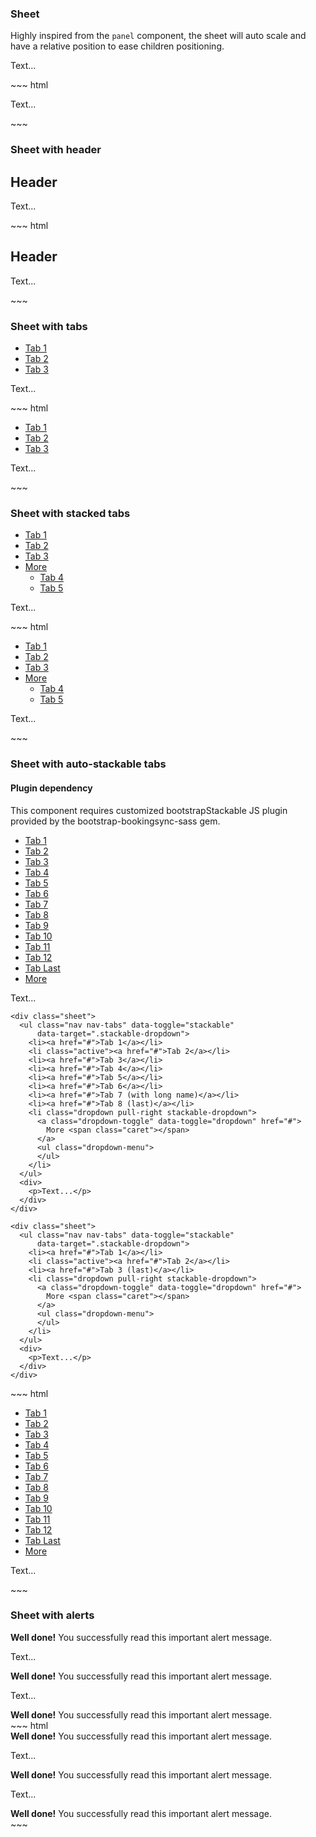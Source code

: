 <div class="example">
  <div class="sheet-header">
    <h3 id="sheet">Sheet</h3>
  </div>
  <p>Highly inspired from the <code>panel</code> component, the sheet will auto scale and have a relative position to ease children positioning.</p>
  <div class="bs-example bs-sheet" data-example-id="sheet">
    <div class="sheet">
      <p>Text...</p>
    </div>
  </div>
</div>
~~~ html
<div class="sheet">
  <p>Text...</p>
</div>
~~~

<div class="example">
  <div class="sheet-header">
    <h3 id="sheet-with-header">Sheet with header</h3>
  </div>
  <div class="bs-example bs-sheet-with-header"
       data-example-id="sheet-with-header">
    <div class="sheet">
      <div class="sheet-header">
        <h2>Header</h2>
      </div>
      <p>Text...</p>
    </div>
  </div>
</div>
~~~ html
<div class="sheet">
  <div class="sheet-header">
    <h2>Header</h2>
  </div>
  <p>Text...</p>
</div>
~~~

<div class="example">
  <div class="sheet-header">
    <h3 id="sheet-with-tabs">Sheet with tabs</h3>
  </div>
  <div class="bs-example bs-sheet" data-example-id="sheet-with-tabs">
    <div class="sheet">
      <ul class="nav nav-tabs">
        <li class="active"><a href="#">Tab 1</a></li>
        <li><a href="#">Tab 2</a></li>
        <li><a href="#">Tab 3</a></li>
      </ul>
      <div>
        <p>Text...</p>
      </div>
    </div>
  </div>
</div>
~~~ html
<div class="sheet">
  <ul class="nav nav-tabs">
    <li class="active"><a href="#">Tab 1</a></li>
    <li><a href="#">Tab 2</a></li>
    <li><a href="#">Tab 3</a></li>
  </ul>
  <div>
    <p>Text...</p>
  </div>
</div>
~~~

<div class="example">
  <div class="sheet-header">
    <h3 id="sheet-with-stacked-tabs">Sheet with stacked tabs</h3>
  </div>
  <div class="bs-example bs-sheet"
       data-example-id="sheet-with-stacked-tabs">
    <div class="sheet">
      <ul class="nav nav-tabs">
        <li><a href="#">Tab 1</a></li>
        <li class="active"><a href="#">Tab 2</a></li>
        <li><a href="#">Tab 3</a></li>
        <li class="dropdown pull-right">
          <a class="dropdown-toggle" data-toggle="dropdown" href="#">
            More <span class="caret"></span>
          </a>
          <ul class="dropdown-menu">
            <li><a href="#">Tab 4</a></li>
            <li><a href="#">Tab 5</a></li>
          </ul>
        </li>
      </ul>
      <div>
        <p>Text...</p>
      </div>
    </div>
  </div>
</div>
~~~ html
<div class="sheet">
  <ul class="nav nav-tabs">
    <li><a href="#">Tab 1</a></li>
    <li class="active"><a href="#">Tab 2</a></li>
    <li><a href="#">Tab 3</a></li>
    <li class="dropdown pull-right">
      <a class="dropdown-toggle" data-toggle="dropdown" href="#">
        More <span class="caret"></span>
      </a>
      <ul class="dropdown-menu">
        <li><a href="#">Tab 4</a></li>
        <li><a href="#">Tab 5</a></li>
      </ul>
    </li>
  </ul>
  <div>
    <p>Text...</p>
  </div>
</div>
~~~

<div class="example">
  <div class="sheet-header">
    <h3 id="sheet-with-auto-stackable-tabs">
      Sheet with auto-stackable tabs
    </h3>
  </div>

  <div class="bs-callout bs-callout-danger">
    <h4>Plugin dependency</h4>
    <p>
      This component requires customized bootstrapStackable JS plugin provided by the bootstrap-bookingsync-sass gem.
    </p>
  </div>

  <div class="bs-example bs-sheet"
       data-example-id="sheet-with-auto-stackable-tabs">
    <div class="sheet">
      <ul class="nav nav-tabs" data-toggle="stackable"
          data-target=".stackable-dropdown">
        <li><a href="#">Tab 1</a></li>
        <li class="active"><a href="#">Tab 2</a></li>
        <li><a href="#">Tab 3</a></li>
        <li><a href="#">Tab 4</a></li>
        <li><a href="#">Tab 5</a></li>
        <li><a href="#">Tab 6</a></li>
        <li><a href="#">Tab 7</a></li>
        <li><a href="#">Tab 8</a></li>
        <li><a href="#">Tab 9</a></li>
        <li><a href="#">Tab 10</a></li>
        <li><a href="#">Tab 11</a></li>
        <li><a href="#">Tab 12</a></li>
        <li><a href="#">Tab Last</a></li>
        <li class="dropdown pull-right stackable-dropdown">
          <a class="dropdown-toggle" data-toggle="dropdown" href="#">
            More <span class="caret"></span>
          </a>
          <ul class="dropdown-menu">
          </ul>
        </li>
      </ul>
      <div>
        <p>Text...</p>
      </div>
    </div>

    <div class="sheet">
      <ul class="nav nav-tabs" data-toggle="stackable"
          data-target=".stackable-dropdown">
        <li><a href="#">Tab 1</a></li>
        <li class="active"><a href="#">Tab 2</a></li>
        <li><a href="#">Tab 3</a></li>
        <li><a href="#">Tab 4</a></li>
        <li><a href="#">Tab 5</a></li>
        <li><a href="#">Tab 6</a></li>
        <li><a href="#">Tab 7 (with long name)</a></li>
        <li><a href="#">Tab 8 (last)</a></li>
        <li class="dropdown pull-right stackable-dropdown">
          <a class="dropdown-toggle" data-toggle="dropdown" href="#">
            More <span class="caret"></span>
          </a>
          <ul class="dropdown-menu">
          </ul>
        </li>
      </ul>
      <div>
        <p>Text...</p>
      </div>
    </div>

    <div class="sheet">
      <ul class="nav nav-tabs" data-toggle="stackable"
          data-target=".stackable-dropdown">
        <li><a href="#">Tab 1</a></li>
        <li class="active"><a href="#">Tab 2</a></li>
        <li><a href="#">Tab 3 (last)</a></li>
        <li class="dropdown pull-right stackable-dropdown">
          <a class="dropdown-toggle" data-toggle="dropdown" href="#">
            More <span class="caret"></span>
          </a>
          <ul class="dropdown-menu">
          </ul>
        </li>
      </ul>
      <div>
        <p>Text...</p>
      </div>
    </div>
  </div>
</div>
~~~ html
<div class="sheet">
  <ul class="nav nav-tabs" data-toggle="stackable"
      data-target=".stackable-dropdown">
    <li><a href="#">Tab 1</a></li>
    <li class="active"><a href="#">Tab 2</a></li>
    <li><a href="#">Tab 3</a></li>
    <li><a href="#">Tab 4</a></li>
    <li><a href="#">Tab 5</a></li>
    <li><a href="#">Tab 6</a></li>
    <li><a href="#">Tab 7</a></li>
    <li><a href="#">Tab 8</a></li>
    <li><a href="#">Tab 9</a></li>
    <li><a href="#">Tab 10</a></li>
    <li><a href="#">Tab 11</a></li>
    <li><a href="#">Tab 12</a></li>
    <li><a href="#">Tab Last</a></li>
    <li class="dropdown pull-right stackable-dropdown">
      <a class="dropdown-toggle" data-toggle="dropdown" href="#">
        More <span class="caret"></span>
      </a>
      <ul class="dropdown-menu">
      </ul>
    </li>
  </ul>
  <div>
    <p>Text...</p>
  </div>
</div>
~~~

<div class="example">
  <div class="sheet-header">
    <h3 id="sheet-with-alerts">Sheet with alerts</h3>
  </div>
  <div class="bs-example bs-sheet" data-example-id="sheet-with-alerts">
    <div class="sheet">
      <div class="alert alert-success" role="alert">
        <strong>Well done!</strong> You successfully read this important alert message.
      </div>
      <p>Text...</p>
      <div class="alert alert-success" role="alert">
        <strong>Well done!</strong> You successfully read this important alert message.
      </div>
      <p>Text...</p>
      <div class="alert alert-success" role="alert">
        <strong>Well done!</strong> You successfully read this important alert message.
      </div>
    </div>
  </div>
</div>
~~~ html
<div class="sheet">
  <div class="alert alert-success" role="alert">
    <strong>Well done!</strong> You successfully read this important alert message.
  </div>
  <p>Text...</p>
  <div class="alert alert-success" role="alert">
    <strong>Well done!</strong> You successfully read this important alert message.
  </div>
  <p>Text...</p>
  <div class="alert alert-success" role="alert">
    <strong>Well done!</strong> You successfully read this important alert message.
  </div>
</div>
~~~
